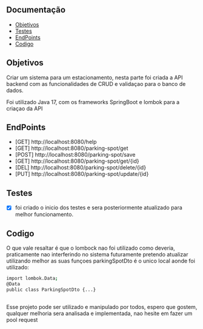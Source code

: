 ## Documentação 
- [Objetivos](#Objetivos)
- [Testes](#Testes)
- [EndPoints](#EndPoints)
- [Codigo](#EndPoints)

## Objetivos
Criar um sistema para um estacionamento, nesta parte foi criada a API backend com as funcionalidades de CRUD e validaçao para o banco de dados.

Foi utilizado Java 17, com os frameworks SpringBoot e lombok para a criaçao da API 

## EndPoints
- [GET]  http://localhost:8080/help
- [GET]  http://localhost:8080/parking-spot/get
- [POST] http://localhost:8080/parking-spot/save
- [GET]  http://localhost:8080/parking-spot/get/{id}
- [DEL]  http://localhost:8080/parking-spot/delete/{id}
- [PUT]  http://localhost:8080/parking-spot/update/{id}

## Testes

- [X]	foi criado o inicio dos testes e sera posteriormente atualizado para melhor funcionamento.

## Codigo
O que vale resaltar é que o lombock nao foi utilizado como deveria,
praticamente nao interferindo no sistema futuramente pretendo atualizar utilizando melhor as suas funçoes 
parkingSpotDto é o unico local aonde foi utilizado:
```bash
import lombok.Data;
@Data
public class ParkingSpotDto {...}
```


##
Esse projeto pode ser utilizado e manipulado por todos, espero que gostem, qualquer melhoria sera analisada e implementada, nao hesite em fazer um pool request 